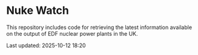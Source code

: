 # Nuke Watch

This repository includes code for retrieving the latest information available on the output of EDF nuclear power plants in the UK.

Last updated: 2025-10-12 18:20